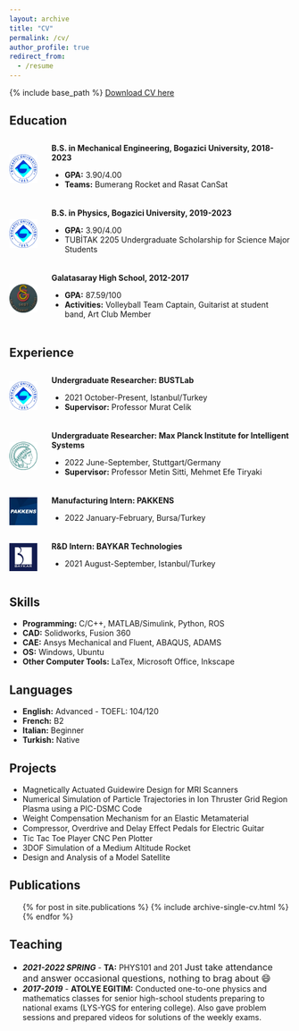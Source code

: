 ```yaml
---
layout: archive
title: "CV"
permalink: /cv/
author_profile: true
redirect_from:
  - /resume
---
```

<style>
  .cv-div{
    display: flex;
    flex-direction: row;
    margin-top: 5px;
    margin-bottom: 5px;
  }
  .cv-title{
    font-weight: 700;
    margin-top: 5px;
  }
  .cv-info{
    margin-top: 5px;
    margin-bottom: 5px;
  }
  .cv-div img {
    width: 10.0%;
    object-fit: contain;
    margin-right: 25px;
  }
</style>


{% include base_path %}
<a href="/files/CV.pdf" download>Download CV here</a>
## Education

<div class='cv-div'>
  <img src="/images/logos/boun.jpg" alt="BOUN"/>
  <div class="cv-info">
    <div class="cv-title">B.S. in Mechanical Engineering, Bogazici University, 2018-2023</div>
    <ul>
      <li> <b>GPA:</b> 3.90/4.00
      <li> <b>Teams:</b> Bumerang Rocket and Rasat CanSat
    </ul>
  </div>
</div>

<div class='cv-div'>
  <img src="/images/logos/boun.jpg" alt="BOUN"/>
  <div class="cv-info">
    <div class="cv-title">B.S. in Physics, Bogazici University, 2019-2023</div>
    <ul>
      <li> <b>GPA:</b> 3.90/4.00
      <li> TUBİTAK 2205 Undergraduate Scholarship for Science Major Students
    </ul>
  </div>
</div>

<div class='cv-div'>
  <img src="/images/logos/GSL.png" alt="GSL"/>
  <div class="cv-info">
    <div class="cv-title">Galatasaray High School, 2012-2017</div>
    <ul>
      <li> <b>GPA:</b> 87.59/100  
      <li> <b>Activities:</b> Volleyball Team Captain, Guitarist at student band, Art Club Member
    </ul>
  </div>
</div>

## Experience

<div class='cv-div'>
  <img src="/images/logos/boun.jpg" alt="BOUN"/>
  <div class="cv-info">
    <div class="cv-title">Undergraduate Researcher: BUSTLab</div>
    <ul>
      <li> 2021 October-Present,    Istanbul/Turkey
      <li> <b>Supervisor:</b> Professor Murat Celik
    </ul>
  </div>
</div>

<div class='cv-div'>
  <img src="/images/logos/MPI.jpg" alt="MPI"/>
  <div class="cv-info">
    <div class="cv-title">Undergraduate Researcher: Max Planck Institute for Intelligent Systems</div>
    <ul>
      <li> 2022 June-September,     Stuttgart/Germany
      <li> <b>Supervisor:</b> Professor Metin Sitti, Mehmet Efe Tiryaki
    </ul>
  </div>
</div>


<div class='cv-div'>
  <img src="/images/logos/pakkens.jfif" alt="Pakkens"/>
  <div class="cv-info">
    <div class="cv-title">Manufacturing Intern: PAKKENS</div>
    <ul>
      <li> 2022 January-February,   Bursa/Turkey
    </ul>
  </div>
</div>

<div class='cv-div'>
  <img src="/images/logos/baykar.png" alt="Baykar"/>
  <div class="cv-info">
    <div class="cv-title">R&D Intern: BAYKAR Technologies</div>
    <ul>
      <li> 2021 August-September,   Istanbul/Turkey
    </ul>
  </div>
</div>

## Skills
* **Programming:** C/C++, MATLAB/Simulink, Python, ROS
* **CAD:** Solidworks, Fusion 360
* **CAE:** Ansys Mechanical and Fluent, ABAQUS, ADAMS
* **OS:** Windows, Ubuntu
* **Other Computer Tools:** LaTex, Microsoft Office, Inkscape  

## Languages
* **English:** Advanced - TOEFL: 104/120
* **French:** B2
* **Italian:**  Beginner
* **Turkish:**  Native

## Projects
* Magnetically Actuated Guidewire Design for MRI Scanners
* Numerical Simulation of Particle Trajectories in Ion Thruster Grid Region Plasma using a PIC-DSMC Code
* Weight Compensation Mechanism for an Elastic Metamaterial
* Compressor, Overdrive and Delay Eﬀect Pedals for Electric Guitar
* Tic Tac Toe Player CNC Pen Plotter
* 3DOF Simulation of a Medium Altitude Rocket
* Design and Analysis of a Model Satellite

## Publications
  <ul>
  {% for post in site.publications %}
    {% include archive-single-cv.html %}
  {% endfor %}
  </ul>

## Teaching
* ***2021-2022 SPRING*** - **TA:** PHYS101 and 201 <font size="3"> Just take attendance and answer occasional questions, nothing to brag about :smile: </font>
* ***2017-2019*** - **ATOLYE EGITIM:** Conducted one-to-one physics and mathematics classes for senior high-school students preparing to national exams (LYS-YGS for entering college). Also gave problem sessions and prepared videos for solutions of the weekly exams.